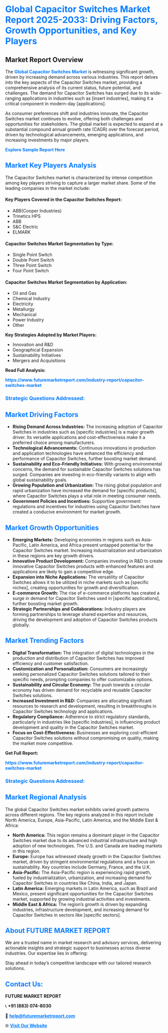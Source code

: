 <h1 style="color: #007BFF;">Global Capacitor Switches Market Report 2025-2033: Driving Factors, Growth Opportunities, and Key Players</h1>

<section id="overview">
<h2>Market Report Overview</h2>
<p>The <a href="https://www.futuremarketreport.com/industry-report/capacitor-switches-market" style="color: #007BFF; text-decoration: none;"><strong>Global Capacitor Switches Market</strong></a> is witnessing significant growth, driven by increasing demand across various industries. This report delves into the key aspects of the Capacitor Switches market, providing a comprehensive analysis of its current status, future potential, and challenges. The demand for Capacitor Switches has surged due to its wide-ranging applications in industries such as [insert industries], making it a critical component in modern-day [applications].</p>
<p>As consumer preferences shift and industries innovate, the Capacitor Switches market continues to evolve, offering both challenges and opportunities for stakeholders. The global market is expected to expand at a substantial compound annual growth rate (CAGR) over the forecast period, driven by technological advancements, emerging applications, and increasing investments by major players.</p>
</section>

<section id="overview">
<p><a href="https://www.futuremarketreport.com/request-sample/reportId=60230" style="color: #007BFF; text-decoration: none;"><strong>Explore Sample Report Here</strong></a></p>
</section>

<section id="key-players">
<h2 style="color: #007BFF;">Market Key Players Analysis</h2>
<p>The Capacitor Switches market is characterized by intense competition among key players striving to capture a larger market share. Some of the leading companies in the market include:</p>
<h4>Key Players Covered in the Capacitor Switches Report:</h4>
<ul><li>ABB(Cooper Industries)</li><li>Trinetics HPS</li><li>ABB</li><li>S&amp;C Electric</li><li>ELMARK</li></ul>
<h4>Capacitor Switches Market Segmentation by Type:</h4>
<ul><li>Single Point Switch</li><li>Double Point Switch</li><li>Three Point Switch</li><li>Four Point Switch</li></ul>

<h4>Capacitor Switches Market Segmentation by Application:</h4>
<ul><li>Oil and Gas</li><li>Chemical Industry</li><li>Electricity</li><li>Metallurgy</li><li>Mechanical</li><li>Power Industry</li><li>Other</li></ul>
<p><strong>Key Strategies Adopted by Market Players:</strong></p>
<ul>
<li>Innovation and R&D</li>
<li>Geographical Expansion</li>
<li>Sustainability Initiatives</li>
<li>Mergers and Acquisitions</li>
</ul>
</section>

<section>
<p><strong>Read Full Analysis: </strong></p><a href="https://www.futuremarketreport.com/industry-report/capacitor-switches-market" style="color: #007BFF; text-decoration: none;"><strong>https://www.futuremarketreport.com/industry-report/capacitor-switches-market</strong></a>
<h3 style="color: #007BFF;">Strategic Questions Addressed:</h3>
</section>

<section id="driving-factors">
<h2 style="color: #007BFF;">Market Driving Factors</h2>
<ul>
<li><strong>Rising Demand Across Industries:</strong> The increasing adoption of Capacitor Switches in industries such as [specific industries] is a major growth driver. Its versatile applications and cost-effectiveness make it a preferred choice among manufacturers.</li>
<li><strong>Technological Advancements:</strong> Continuous innovations in production and application technologies have enhanced the efficiency and performance of Capacitor Switches, further boosting market demand.</li>
<li><strong>Sustainability and Eco-Friendly Initiatives:</strong> With growing environmental concerns, the demand for sustainable Capacitor Switches solutions has surged. Companies are investing in eco-friendly variants to align with global sustainability goals.</li>
<li><strong>Growing Population and Urbanization:</strong> The rising global population and rapid urbanization have increased the demand for [specific products], where Capacitor Switches plays a vital role in meeting consumer needs.</li>
<li><strong>Government Policies and Incentives:</strong> Supportive government regulations and incentives for industries using Capacitor Switches have created a conducive environment for market growth.</li>
</ul>
</section>

<section id="growth-opportunities">
<h2 style="color: #007BFF;">Market Growth Opportunities</h2>
<ul>
<li><strong>Emerging Markets:</strong> Developing economies in regions such as Asia-Pacific, Latin America, and Africa present untapped potential for the Capacitor Switches market. Increasing industrialization and urbanization in these regions are key growth drivers.</li>
<li><strong>Innovative Product Development:</strong> Companies investing in R&D to create innovative Capacitor Switches products with enhanced features and applications are likely to gain a competitive edge.</li>
<li><strong>Expansion into Niche Applications:</strong> The versatility of Capacitor Switches allows it to be utilized in niche markets such as [specific niches], creating opportunities for growth and diversification.</li>
<li><strong>E-commerce Growth:</strong> The rise of e-commerce platforms has created a surge in demand for Capacitor Switches used in [specific applications], further boosting market growth.</li>
<li><strong>Strategic Partnerships and Collaborations:</strong> Industry players are forming partnerships to leverage shared expertise and resources, driving the development and adoption of Capacitor Switches products globally.</li>
</ul>
</section>

<section id="trending-factors">
<h2 style="color: #007BFF;">Market Trending Factors</h2>
<ul>
<li><strong>Digital Transformation:</strong> The integration of digital technologies in the production and distribution of Capacitor Switches has improved efficiency and customer satisfaction.</li>
<li><strong>Customization and Personalization:</strong> Consumers are increasingly seeking personalized Capacitor Switches solutions tailored to their specific needs, prompting companies to offer customizable options.</li>
<li><strong>Sustainability and Circular Economy:</strong> The push towards a circular economy has driven demand for recyclable and reusable Capacitor Switches solutions.</li>
<li><strong>Increased Investment in R&D:</strong> Companies are allocating significant resources to research and development, resulting in breakthroughs in Capacitor Switches technology and applications.</li>
<li><strong>Regulatory Compliance:</strong> Adherence to strict regulatory standards, particularly in industries like [specific industries], is influencing product development and quality in the Capacitor Switches market.</li>
<li><strong>Focus on Cost-Effectiveness:</strong> Businesses are exploring cost-efficient Capacitor Switches solutions without compromising on quality, making the market more competitive.</li>
</ul>
</section>

<section>
<p><strong>Get Full Report: </strong></p><a href="https://www.futuremarketreport.com/industry-report/capacitor-switches-market" style="color: #007BFF; text-decoration: none;"><strong>https://www.futuremarketreport.com/industry-report/capacitor-switches-market</strong></a>
<h3 style="color: #007BFF;">Strategic Questions Addressed:</h3>
</section>


<section id="regional-analysis">
<h2 style="color: #007BFF;">Market Regional Analysis</h2>
<p>The global Capacitor Switches market exhibits varied growth patterns across different regions. The key regions analyzed in this report include North America, Europe, Asia-Pacific, Latin America, and the Middle East & Africa:</p>
<ul>
<li><strong>North America:</strong> This region remains a dominant player in the Capacitor Switches market due to its advanced industrial infrastructure and high adoption of new technologies. The U.S. and Canada are leading markets in this region.</li>
<li><strong>Europe:</strong> Europe has witnessed steady growth in the Capacitor Switches market, driven by stringent environmental regulations and a focus on sustainability. Key countries include Germany, France, and the U.K.</li>
<li><strong>Asia-Pacific:</strong> The Asia-Pacific region is experiencing rapid growth, fueled by industrialization, urbanization, and increasing demand for Capacitor Switches in countries like China, India, and Japan.</li>
<li><strong>Latin America:</strong> Emerging markets in Latin America, such as Brazil and Mexico, present significant opportunities for the Capacitor Switches market, supported by growing industrial activities and investments.</li>
<li><strong>Middle East & Africa:</strong> The region’s growth is driven by expanding industries, infrastructure development, and increasing demand for Capacitor Switches in sectors like [specific sectors].</li>
</ul>
</section>

<footer>
<h2 style="color: #007BFF;">About FUTURE MARKET REPORT</h2>
<p>We are a trusted name in market research and advisory services, delivering actionable insights and strategic support to businesses across diverse industries. Our expertise lies in offering:</p>

<p>Stay ahead in today’s competitive landscape with our tailored research solutions.</p>

<h2 style="color: #007BFF;">Contact Us:</h2>
<p><strong>FUTURE MARKET REPORT</strong></p>
<p>📞 <strong>+91 (883) 074-8030</strong></p>
<p>📧 <strong><a href="mailto:help@futuremarketreport.com" style="color: #007BFF;">help@futuremarketreport.com</a></strong></p>
<p>🌐 <strong><a href="https://www.futuremarketreport.com/" style="color: #007BFF;">Visit Our Website</a></strong></p>
</footer>
